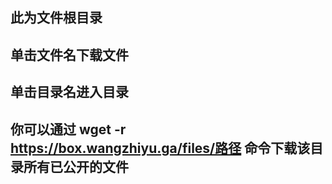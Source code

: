 ## 此为文件根目录
## 单击文件名下载文件
## 单击目录名进入目录
## 你可以通过 wget -r https://box.wangzhiyu.ga/files/路径 命令下载该目录所有已公开的文件
